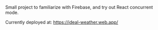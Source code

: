 Small project to familiarize with Firebase, and try out React concurrent mode.

Currently deployed at: https://ideal-weather.web.app/
